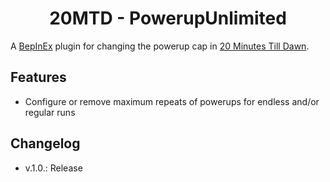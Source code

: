 <h1 align="center">20MTD - PowerupUnlimited</h1>

A [BepInEx](https://github.com/BepInEx/BepInEx/releases) plugin for changing the powerup cap in [20 Minutes Till Dawn](https://store.steampowered.com/app/1966900/20_Minutes_Till_Dawn/).

## Features
- Configure or remove maximum repeats of powerups for endless and/or regular runs

## Changelog
- v.1.0.:   Release
